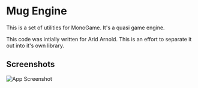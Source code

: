 
# Mug Engine

This is a set of utilities for MonoGame. It's a quasi game engine.

This code was intially written for Arid Arnold. This is an effort to separate it out into it's own library.
## Screenshots

![App Screenshot](https://via.placeholder.com/468x300?text=App+Screenshot+Here)

